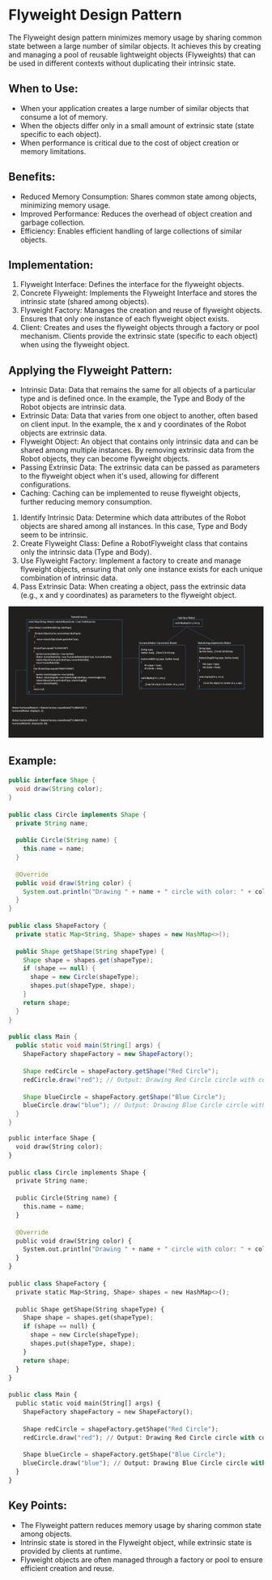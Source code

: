 # Flyweight Design Pattern

The Flyweight design pattern minimizes memory usage by sharing common state between a large number of similar objects. It achieves this by creating and managing a pool of reusable lightweight objects (Flyweights) that can be used in different contexts without duplicating their intrinsic state.

## When to Use:

* When your application creates a large number of similar objects that consume a lot of memory.
* When the objects differ only in a small amount of extrinsic state (state specific to each object).
* When performance is critical due to the cost of object creation or memory limitations.

## Benefits:

* Reduced Memory Consumption: Shares common state among objects, minimizing memory usage.
* Improved Performance: Reduces the overhead of object creation and garbage collection.
* Efficiency: Enables efficient handling of large collections of similar objects.


## Implementation:

1. Flyweight Interface: Defines the interface for the flyweight objects.
2. Concrete Flyweight: Implements the Flyweight Interface and stores the intrinsic state (shared among objects).
3. Flyweight Factory: Manages the creation and reuse of flyweight objects. Ensures that only one instance of each flyweight object exists.
4. Client: Creates and uses the flyweight objects through a factory or pool mechanism. Clients provide the extrinsic state (specific to each object) when using the flyweight object.

## Applying the Flyweight Pattern:
* Intrinsic Data: Data that remains the same for all objects of a particular type and is defined once. In the example, the Type and Body of the Robot objects are intrinsic data.
* Extrinsic Data: Data that varies from one object to another, often based on client input. In the example, the x and y coordinates of the Robot objects are extrinsic data.
* Flyweight Object: An object that contains only intrinsic data and can be shared among multiple instances. By removing extrinsic data from the Robot objects, they can become flyweight objects.
* Passing Extrinsic Data: The extrinsic data can be passed as parameters to the flyweight object when it's used, allowing for different configurations.
* Caching: Caching can be implemented to reuse flyweight objects, further reducing memory consumption.

1. Identify Intrinsic Data: Determine which data attributes of the Robot objects are shared among all instances. In this case, Type and Body seem to be intrinsic.
2. Create Flyweight Class: Define a RobotFlyweight class that contains only the intrinsic data (Type and Body).
3. Use Flyweight Factory: Implement a factory to create and manage flyweight objects, ensuring that only one instance exists for each unique combination of intrinsic data.
4. Pass Extrinsic Data: When creating a object, pass the extrinsic data (e.g., x and y coordinates) as parameters to the flyweight object.

![img.png](img.png)

## Example:

```Java
public interface Shape {
  void draw(String color);
}

public class Circle implements Shape {
  private String name;

  public Circle(String name) {
    this.name = name;
  }

  @Override
  public void draw(String color) {
    System.out.println("Drawing " + name + " circle with color: " + color);
  }
}

public class ShapeFactory {
  private static Map<String, Shape> shapes = new HashMap<>();

  public Shape getShape(String shapeType) {
    Shape shape = shapes.get(shapeType);
    if (shape == null) {
      shape = new Circle(shapeType);
      shapes.put(shapeType, shape);
    }
    return shape;
  }
}

public class Main {
  public static void main(String[] args) {
    ShapeFactory shapeFactory = new ShapeFactory();

    Shape redCircle = shapeFactory.getShape("Red Circle");
    redCircle.draw("red"); // Output: Drawing Red Circle circle with color: red

    Shape blueCircle = shapeFactory.getShape("Blue Circle");
    blueCircle.draw("blue"); // Output: Drawing Blue Circle circle with color: blue  (Reuses Circle object)
  }
}
```


```Python
public interface Shape {
  void draw(String color);
}

public class Circle implements Shape {
  private String name;

  public Circle(String name) {
    this.name = name;
  }

  @Override
  public void draw(String color) {
    System.out.println("Drawing " + name + " circle with color: " + color);
  }
}

public class ShapeFactory {
  private static Map<String, Shape> shapes = new HashMap<>();

  public Shape getShape(String shapeType) {
    Shape shape = shapes.get(shapeType);
    if (shape == null) {
      shape = new Circle(shapeType);
      shapes.put(shapeType, shape);
    }
    return shape;
  }
}

public class Main {
  public static void main(String[] args) {
    ShapeFactory shapeFactory = new ShapeFactory();

    Shape redCircle = shapeFactory.getShape("Red Circle");
    redCircle.draw("red"); // Output: Drawing Red Circle circle with color: red

    Shape blueCircle = shapeFactory.getShape("Blue Circle");
    blueCircle.draw("blue"); // Output: Drawing Blue Circle circle with color: blue  (Reuses Circle object)
  }
}
```

## Key Points:

* The Flyweight pattern reduces memory usage by sharing common state among objects.
* Intrinsic state is stored in the Flyweight object, while extrinsic state is provided by clients at runtime.
* Flyweight objects are often managed through a factory or pool to ensure efficient creation and reuse.

